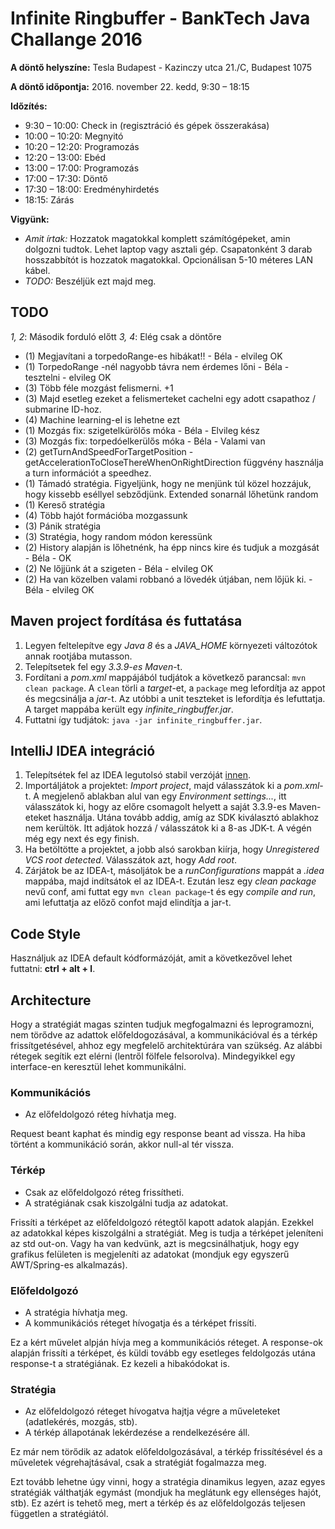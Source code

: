 # Infinite Ringbuffer - BankTech Java Challange 2016

**A döntő helyszíne:** 
Tesla Budapest - Kazinczy utca 21./C, Budapest 1075

**A döntő időpontja:**
2016. november 22. kedd, 9:30 – 18:15

**Időzítés:**

- 9:30 – 10:00: Check in (regisztráció és gépek összerakása)
- 10:00 – 10:20: Megnyitó
- 10:20 – 12:20: Programozás
- 12:20 – 13:00: Ebéd
- 13:00 – 17:00: Programozás
- 17:00 – 17:30: Döntő
- 17:30 – 18:00: Eredményhirdetés
- 18:15: Zárás

**Vigyünk:**

- *Amit írtak:* Hozzatok magatokkal komplett számítógépeket, amin dolgozni tudtok. Lehet laptop vagy asztali gép. Csapatonként 3 darab hosszabbítót is hozzatok magatokkal. Opcionálisan 5-10 méteres LAN kábel.
- *TODO:* Beszéljük ezt majd meg. 

## TODO

*1, 2*: Második forduló előtt 
*3, 4*: Elég csak a döntőre

- (1) Megjavítani a torpedoRange-es hibákat!! - Béla - elvileg OK
- (1) TorpedoRange -nél nagyobb távra nem érdemes lőni - Béla - tesztelni - elvileg OK
- (3) Több féle mozgást felismerni. +1
- (3) Majd esetleg ezeket a felismerteket cachelni egy adott csapathoz / submarine ID-hoz. 
- (4) Machine learning-el is lehetne ezt
- (1) Mozgás fix: szigetelkürölős móka - Béla - Elvileg kész
- (3) Mozgás fix: torpedóelkerülős móka - Béla - Valami van
- (2) getTurnAndSpeedForTargetPosition - getAccelerationToCloseThereWhenOnRightDirection függvény használja a turn információt a speedhez.
- (1) Támadó stratégia. Figyeljünk, hogy ne menjünk túl közel hozzájuk, hogy kissebb eséllyel sebződjünk. Extended sonarnál lőhetünk random
- (1) Kereső stratégia
- (4) Több hajót formációba mozgassunk
- (3) Pánik stratégia
- (3) Stratégia, hogy random módon keressünk
- (2) History alapján is lőhetnénk, ha épp nincs kire és tudjuk a mozgását - Béla - OK
- (2) Ne lőjjünk át a szigeten - Béla - elvileg OK
- (2) Ha van közelben valami robbanó a lövedék útjában, nem lőjük ki. - Béla - elvileg OK

## Maven project fordítása és futtatása

1. Legyen feltelepítve egy *Java 8* és a *JAVA_HOME* környezeti változótok annak rootjába mutasson.
2. Telepítsetek fel egy *3.3.9-es Maven*-t.
3. Fordítani a *pom.xml* mappájából tudjátok a következő parancsal: `mvn clean package`. A `clean` törli a *target*-et, a `package` meg lefordítja az appot és megcsinálja a *jar*-t. Az utóbbi a unit teszteket is lefordítja és lefuttatja. A target mappába került egy *infinite_ringbuffer.jar*.
4. Futtatni így tudjátok: `java -jar infinite_ringbuffer.jar`.

## IntelliJ IDEA integráció

1. Telepítsétek fel az IDEA legutolsó stabil verzóját [innen](https://www.jetbrains.com/idea/download/).
2. Importáljátok a projektet: *Import project*, majd válasszátok ki a *pom.xml*-t. A megjelenő ablakban alul van egy *Environment settings...*, itt válasszátok ki, hogy az előre csomagolt helyett a saját 3.3.9-es Maven-eteket használja. Utána tovább addig, amíg az SDK kiválasztó ablakhoz nem kerültök. Itt adjátok hozzá / válasszátok ki a 8-as JDK-t. A végén még egy next és egy finish.
3. Ha betöltötte a projektet, a jobb alsó sarokban kiírja, hogy *Unregistered VCS root detected*. Válasszátok azt, hogy *Add root*.
4. Zárjátok be az IDEA-t, másoljátok be a *runConfigurations* mappát a *.idea* mappába, majd indítsátok el az IDEA-t. Ezután lesz egy *clean package* nevű conf, ami futtat egy `mvn clean package`-t és egy *compile and run*, ami lefuttatja az előző confot majd elindítja a jar-t.

## Code Style

Használjuk az IDEA default kódformázóját, amit a következővel lehet futtatni: **ctrl + alt + l**.

## Architecture

Hogy a stratégiát magas szinten tudjuk megfogalmazni és leprogramozni, nem törődve az adattok előfeldogozásával, a kommunikációval és a térkép frissítgetésével, ahhoz egy megfelelő architektúrára van szükség. Az alábbi rétegek segítik ezt elérni (lentről fölfele felsorolva). Mindegyikkel egy interface-en keresztül lehet kommunikálni.

### Kommunikációs

- Az előfeldolgozó réteg hívhatja meg.

Request beant kaphat és mindig egy response beant ad vissza. Ha hiba történt a kommunikáció során, akkor null-al tér vissza.

### Térkép

- Csak az előfeldolgozó réteg frissítheti.
- A stratégiának csak kiszolgálni tudja az adatokat.

Frissíti a térképet az előfeldolgozó rétegtől kapott adatok alapján. Ezekkel az adatokkal képes kiszolgálni a stratégiát. Meg is tudja a térképet jeleníteni az std out-on. Vagy ha van kedvünk, azt is megcsinálhatjuk, hogy egy grafikus felületen is megjeleníti az adatokat (mondjuk egy egyszerű AWT/Spring-es alkalmazás).

### Előfeldolgozó

- A stratégia hívhatja meg.
- A kommunikációs réteget hívogatja és a térképet frissíti.

Ez a kért művelet alpján hívja meg a kommunikációs réteget. A response-ok alapján frissíti a térképet, és küldi tovább egy esetleges feldolgozás utána response-t a stratégiának. Ez kezeli a hibakódokat is.

### Stratégia

- Az előfeldolgozó réteget hívogatva hajtja végre a műveleteket (adatlekérés, mozgás, stb).
- A térkép állapotának lekérdezése a rendelkezésére áll.

Ez már nem törődik az adatok előfeldolgozásával, a térkép frissítésével és a műveletek végrehajtásával, csak a stratégiát fogalmazza meg.

Ezt tovább lehetne úgy vinni, hogy a stratégia dinamikus legyen, azaz egyes stratégiák válthatják egymást (mondjuk ha meglátunk egy ellenséges hajót, stb). Ez azért is tehető meg, mert a térkép és az előfeldolgozás teljesen független a stratégiától.
